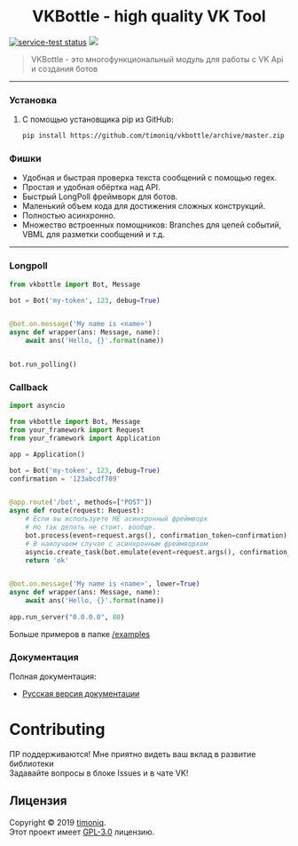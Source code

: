 # 

<h1 align="center">VKBottle - high quality VK Tool</h1>
<a href="https://github.com/timoniq/vkbottle"><img src="https://img.shields.io/static/v1?label=version&message=opensource&color=yellow" alt="service-test status"></a> <a href="https://vk.me/join/AJQ1d7fBUBM_800lhEe_AwJj"><img src="https://img.shields.io/static/v1?message=VK%20Chat&label=&color=blue"></a>
    <blockquote>VKBottle - это многофункциональный модуль для работы с VK Api и создания ботов</blockquote>
</p>
<hr>

### Установка

1) С помощью установщика pip из GitHub:
   
   ```sh
   pip install https://github.com/timoniq/vkbottle/archive/master.zip --upgrade
   ```
   
### Фишки

- Удобная и быстрая проверка текста сообщений с помощью regex.
- Простая и удобная обёртка над API.
- Быстрый LongPoll фреймворк для ботов.
- Маленький объем кода для достижения сложных конструкций.
- Полностью асинхронно.
- Множество встроенных помощников: Branches для цепей событий, VBML для разметки сообщений и т.д.

***

### Longpoll

```python
from vkbottle import Bot, Message

bot = Bot('my-token', 123, debug=True)


@bot.on.message('My name is <name>')
async def wrapper(ans: Message, name):
    await ans('Hello, {}'.format(name))


bot.run_polling()
```

### Callback

```python
import asyncio

from vkbottle import Bot, Message
from your_framework import Request
from your_framework import Application

app = Application()

bot = Bot('my-token', 123, debug=True)
confirmation = '123abcdf789'


@app.route('/bot', methods=["POST"])
async def route(request: Request):
    # Если вы используете НЕ асинхронный фреймворк
    # Но так делать не стоит. вообще.
    bot.process(event=request.args(), confirmation_token=confirmation)
    # В наилучшем случае с асинхронным фреймворком
    asyncio.create_task(bot.emulate(event=request.args(), confirmation_token=confirmation))
    return 'ok'


@bot.on.message('My name is <name>', lower=True)
async def wrapper(ans: Message, name):
    await ans('Hello, {}'.format(name))
    
app.run_server("0.0.0.0", 80)
```

Больше примеров в папке [/examples](./examples)

### Документация

Полная документация:  

* [Русская версия документации](docs/README.RU.md)

# Contributing

ПР поддерживаются! Мне приятно видеть ваш вклад в развитие библиотеки  
Задавайте вопросы в блоке Issues и в чате VK!

## Лицензия

Copyright © 2019 [timoniq](https://github.com/timoniq).  
Этот проект имеет [GPL-3.0](./LICENSE.txt) лицензию.
